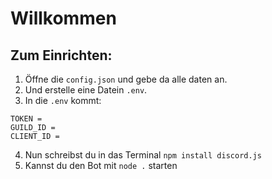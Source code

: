 # Willkommen 

## Zum Einrichten:

1. Öffne die ```config.json``` und gebe da alle daten an.
2. Und erstelle eine Datein ```.env```.
3. In die ```.env``` kommt:
```
TOKEN =
GUILD_ID = 
CLIENT_ID = 
 ```
4. Nun schreibst du in das Terminal ```npm install discord.js```
5. Kannst du den Bot mit ```node .``` starten
